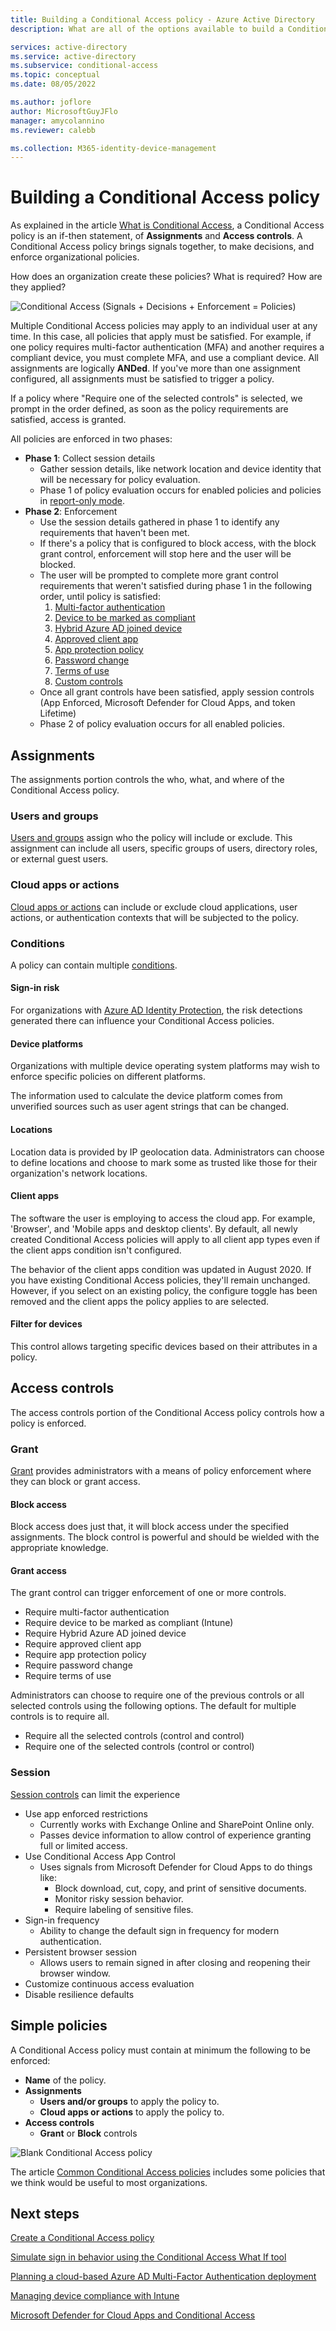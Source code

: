 ```yaml
---
title: Building a Conditional Access policy - Azure Active Directory
description: What are all of the options available to build a Conditional Access policy and what do they mean?

services: active-directory
ms.service: active-directory
ms.subservice: conditional-access
ms.topic: conceptual
ms.date: 08/05/2022

ms.author: joflore
author: MicrosoftGuyJFlo
manager: amycolannino
ms.reviewer: calebb

ms.collection: M365-identity-device-management
---
```

# Building a Conditional Access policy

As explained in the article [What is Conditional Access](overview.md), a Conditional Access policy is an if-then statement, of **Assignments** and **Access controls**. A Conditional Access policy brings signals together, to make decisions, and enforce organizational policies.

How does an organization create these policies? What is required? How are they applied?

![Conditional Access (Signals + Decisions + Enforcement = Policies)](./media/concept-conditional-access-policies/conditional-access-signal-decision-enforcement.png)

Multiple Conditional Access policies may apply to an individual user at any time. In this case, all policies that apply must be satisfied. For example, if one policy requires multi-factor authentication (MFA) and another requires a compliant device, you must complete MFA, and use a compliant device. All assignments are logically **ANDed**. If you've more than one assignment configured, all assignments must be satisfied to trigger a policy.

If a policy where "Require one of the selected controls" is selected, we prompt in the order defined, as soon as the policy requirements are satisfied, access is granted.

All policies are enforced in two phases:

- **Phase 1**: Collect session details 
   - Gather session details, like network location and device identity that will be necessary for policy evaluation. 
   - Phase 1 of policy evaluation occurs for enabled policies and policies in [report-only mode](concept-conditional-access-report-only.md).
- **Phase 2**: Enforcement 
   - Use the session details gathered in phase 1 to identify any requirements that haven't been met. 
   - If there's a policy that is configured to block access, with the block grant control, enforcement will stop here and the user will be blocked. 
   - The user will be prompted to complete more grant control requirements that weren't satisfied during phase 1 in the following order, until policy is satisfied:  
      1. [Multi-factor authentication​](concept-conditional-access-grant.md#require-multi-factor-authentication)
      2. [Device to be marked as compliant](./concept-conditional-access-grant.md#require-device-to-be-marked-as-compliant)
      3. [Hybrid Azure AD joined device](./concept-conditional-access-grant.md#require-hybrid-azure-ad-joined-device)
      4. [Approved client app](./concept-conditional-access-grant.md#require-approved-client-app)
      5. [App protection policy](./concept-conditional-access-grant.md#require-app-protection-policy)
      6. [Password change](./concept-conditional-access-grant.md#require-password-change)
      7. [Terms of use](concept-conditional-access-grant.md#terms-of-use)
      8. [Custom controls](./concept-conditional-access-grant.md#custom-controls-preview)
   - Once all grant controls have been satisfied, apply session controls (App Enforced, Microsoft Defender for Cloud Apps, and token Lifetime) 
   - Phase 2 of policy evaluation occurs for all enabled policies. 

## Assignments

The assignments portion controls the who, what, and where of the Conditional Access policy.

### Users and groups

[Users and groups](concept-conditional-access-users-groups.md) assign who the policy will include or exclude. This assignment can include all users, specific groups of users, directory roles, or external guest users. 

### Cloud apps or actions

[Cloud apps or actions](concept-conditional-access-cloud-apps.md) can include or exclude cloud applications, user actions, or authentication contexts that will be subjected to the policy.

### Conditions

A policy can contain multiple [conditions](concept-conditional-access-conditions.md).

#### Sign-in risk

For organizations with [Azure AD Identity Protection](../identity-protection/overview-identity-protection.md), the risk detections generated there can influence your Conditional Access policies.

#### Device platforms

Organizations with multiple device operating system platforms may wish to enforce specific policies on different platforms. 

The information used to calculate the device platform comes from unverified sources such as user agent strings that can be changed.

#### Locations

Location data is provided by IP geolocation data. Administrators can choose to define locations and choose to mark some as trusted like those for their organization's network locations.

#### Client apps

The software the user is employing to access the cloud app. For example, 'Browser', and 'Mobile apps and desktop clients'. By default, all newly created Conditional Access policies will apply to all client app types even if the client apps condition isn't configured.

The behavior of the client apps condition was updated in August 2020. If you have existing Conditional Access policies, they'll remain unchanged. However, if you select on an existing policy, the configure toggle has been removed and the client apps the policy applies to are selected.

#### Filter for devices

This control allows targeting specific devices based on their attributes in a policy.

## Access controls

The access controls portion of the Conditional Access policy controls how a policy is enforced.

### Grant

[Grant](concept-conditional-access-grant.md) provides administrators with a means of policy enforcement where they can block or grant access.

#### Block access

Block access does just that, it will block access under the specified assignments. The block control is powerful and should be wielded with the appropriate knowledge.

#### Grant access

The grant control can trigger enforcement of one or more controls. 

- Require multi-factor authentication
- Require device to be marked as compliant (Intune)
- Require Hybrid Azure AD joined device
- Require approved client app
- Require app protection policy
- Require password change
- Require terms of use

Administrators can choose to require one of the previous controls or all selected controls using the following options. The default for multiple controls is to require all.

- Require all the selected controls (control and control)
- Require one of the selected controls (control or control)

### Session

[Session controls](concept-conditional-access-session.md) can limit the experience 

- Use app enforced restrictions
   - Currently works with Exchange Online and SharePoint Online only.
   - Passes device information to allow control of experience granting full or limited access.
- Use Conditional Access App Control
   - Uses signals from Microsoft Defender for Cloud Apps to do things like: 
      - Block download, cut, copy, and print of sensitive documents.
      - Monitor risky session behavior.
      - Require labeling of sensitive files.
- Sign-in frequency
   - Ability to change the default sign in frequency for modern authentication.
- Persistent browser session
   - Allows users to remain signed in after closing and reopening their browser window.
- Customize continuous access evaluation
- Disable resilience defaults 

## Simple policies

A Conditional Access policy must contain at minimum the following to be enforced:

- **Name** of the policy.
- **Assignments**
   - **Users and/or groups** to apply the policy to.
   - **Cloud apps or actions** to apply the policy to.
- **Access controls**
   - **Grant** or **Block** controls

![Blank Conditional Access policy](./media/concept-conditional-access-policies/conditional-access-blank-policy.png)

The article [Common Conditional Access policies](concept-conditional-access-policy-common.md) includes some policies that we think would be useful to most organizations.

## Next steps

[Create a Conditional Access policy](../authentication/tutorial-enable-azure-mfa.md?bc=%2fazure%2factive-directory%2fconditional-access%2fbreadcrumb%2ftoc.json&toc=%2fazure%2factive-directory%2fconditional-access%2ftoc.json#create-a-conditional-access-policy)

[Simulate sign in behavior using the Conditional Access What If tool](troubleshoot-conditional-access-what-if.md)

[Planning a cloud-based Azure AD Multi-Factor Authentication deployment](../authentication/howto-mfa-getstarted.md)

[Managing device compliance with Intune](/intune/device-compliance-get-started)

[Microsoft Defender for Cloud Apps and Conditional Access](/cloud-app-security/proxy-intro-aad)

